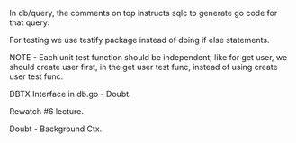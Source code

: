 In db/query, the comments on top instructs sqlc to generate go code for that query.

For testing we use testify package instead of doing if else statements.

NOTE - Each unit test function should be independent, like for get user, we should create user first, in the get user test func, instead of using create user test func.

DBTX Interface in db.go - Doubt.

Rewatch #6 lecture.

Doubt - Background Ctx.